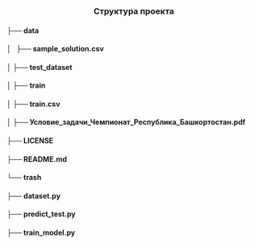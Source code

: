 <h3 align="center">  Структура проекта


<h4 >├── data
<h4 >│      &nbsp;      ├── sample_solution.csv
<h4 >│            ├── test_dataset
<h4 >│            ├── train
<h4 >│            ├── train.csv
<h4 >│            ├── Условие_задачи_Чемпионат_Республика_Башкортостан.pdf
<h4 >├── LICENSE
<h4 >├── README.md
<h4 >└── trash
    <h4 >  ├── dataset.py
    <h4 >  ├── predict_test.py
    <h4 >  ├── train_model.py
